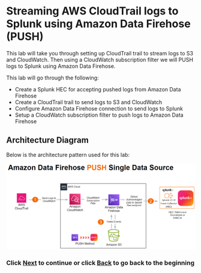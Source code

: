 # Streaming AWS CloudTrail logs to Splunk using Amazon Data Firehose (PUSH)
This lab will take you through setting up CloudTrail trail to stream logs to S3 and CloudWatch. Then using a CloudWatch subscription filter we will PUSH logs to Splunk using Amazon Data Firehose.

This lab will go through the following: 
- Create a Splunk HEC for accepting pushed logs from Amazon Data Firehose
- Create a CloudTrail trail to send logs to S3 and CloudWatch
- Configure Amazon Data Firehose connection to send logs to Splunk
- Setup a CloudWatch subscription filter to push logs to Amazon Data Firehose

## Architecture Diagram 
Below is the architecture pattern used for this lab:

![image001](/static/20_firehose/Image001.png)

### Click <a>[Next](/content/Lab2_firehose/setup_splunk.md)</a> to continue or click <a>[Back](/README.md) to go back to the beginning</a>
